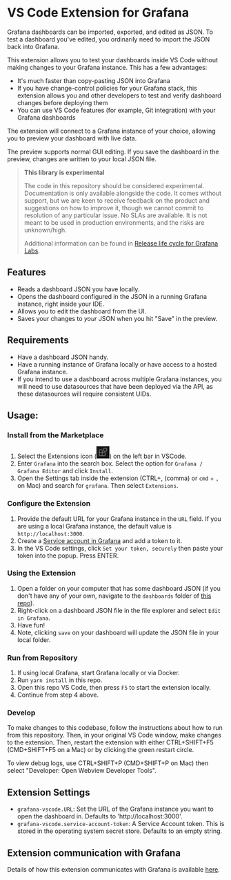 # VS Code Extension for Grafana

Grafana dashboards can be imported, exported, and edited as JSON. To test a dashboard you've edited, you ordinarily need to import the JSON back into Grafana.

This extension allows you to test your dashboards inside VS Code without making changes to your Grafana instance. This has a few advantages:
- It's much faster than copy-pasting JSON into Grafana
- If you have change-control policies for your Grafana stack, this extension allows you and other developers to test and verify dashboard changes before deploying them
- You can use VS Code features (for example, Git integration) with your Grafana dashboards

The extension will connect to a Grafana instance of your choice, allowing you to preview your dashboard with live data.

The preview supports normal GUI editing. If you save the dashboard in the preview, changes are written to your local JSON file.

> **This library is experimental**
>
> The code in this repository should be considered experimental. Documentation is only
> available alongside the code. It comes without support, but we are keen to receive
> feedback on the product and suggestions on how to improve it, though we cannot commit to
> resolution of any particular issue. No SLAs are available. It is not meant to be used in
> production environments, and the risks are unknown/high.
>
> Additional information can be found in [Release life cycle for Grafana Labs](https://grafana.com/docs/release-life-cycle/).

## Features

- Reads a dashboard JSON you have locally.
- Opens the dashboard configured in the JSON in a running Grafana instance, right inside your IDE.
- Allows you to edit the dashboard from the UI.
- Saves your changes to _your_ JSON when you hit "Save" in the preview.

## Requirements

- Have a dashboard JSON handy.
- Have a running instance of Grafana locally _or_ have access to a hosted Grafana instance.
- If you intend to use a dashboard across multiple Grafana instances, you will need to use datasources that have been deployed via the API, as these datasources will require consistent UIDs.

## Usage:

### Install from the Marketplace

1. Select the Extensions icon (![extensions icon](./public/extensions-icon.png)) on the left bar in VSCode.
2. Enter `Grafana` into the search box. Select the option for `Grafana / Grafana Editor` and click `Install`.
3. Open the Settings tab inside the extension (CTRL+, (comma) or `cmd` + `,` on Mac) and search for `grafana`. Then select `Extensions`.

### Configure the Extension
1. Provide the default URL for your Grafana instance in the `URL` field. If you are using a local Grafana instance, the default value is `http://localhost:3000`.
2. Create a [Service account in Grafana](https://grafana.com/docs/grafana/latest/administration/service-accounts/#create-a-service-account-in-grafana) and add a token to it.
3. In the VS Code settings, click `Set your token, securely` then paste your token into the popup. Press ENTER.

### Using the Extension
1. Open a folder on your computer that has some dashboard JSON (if you don't have any of your own, navigate to the `dashboards` folder of [this repo](https://github.com/grafana/grafana-vs-code-extension/tree/main/dashboards)).
2. Right-click on a dashboard JSON file in the file explorer and select `Edit in Grafana`.
3. Have fun!
4. Note, clicking `save` on your dashboard will update the JSON file in your local folder.

### Run from Repository
1. If using local Grafana, start Grafana locally or via Docker.
2. Run `yarn install` in this repo.
3. Open this repo VS Code, then press `F5` to start the extension locally.
4. Continue from step 4 above.

### Develop
To make changes to this codebase, follow the instructions about how to run from this repository. Then, in your original VS Code window, make changes to the extension. Then, restart the extension with either CTRL+SHIFT+F5 (CMD+SHIFT+F5 on a Mac) or by clicking the green restart circle.

To view debug logs, use CTRL+SHIFT+P (CMD+SHIFT+P on Mac) then select "Developer: Open Webview Developer Tools".

## Extension Settings
- `grafana-vscode.URL`: Set the URL of the Grafana instance you want to open the dashboard in. Defaults to 'http://localhost:3000'.
- `grafana-vscode.service-account-token`: A Service Account token. This is stored in the operating system secret store. Defaults to an empty string.

## Extension communication with Grafana
Details of how this extension communicates with Grafana is available [here](https://github.com/grafana/grafana-vs-code-extension/blob/main/how-it-works.md).
